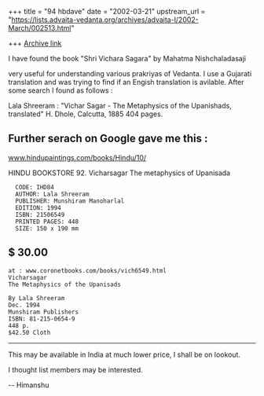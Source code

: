 +++
title = "94 hbdave"
date = "2002-03-21"
upstream_url = "https://lists.advaita-vedanta.org/archives/advaita-l/2002-March/002513.html"

+++
[Archive link](https://lists.advaita-vedanta.org/archives/advaita-l/2002-March/002513.html)

I have found the book
"Shri Vichara Sagara"
by Mahatma Nishchaladasaji

very useful for understanding various prakriyas of Vedanta.
I use a Gujarati translation and was trying to find if an
Engish translation is avilable. After some search I found as follows :

Lala Shreeram :
"Vichar Sagar - The Metaphysics of the Upanishads, translated"
H. Dhole, Calcutta, 1885 404 pages.

Further serach on Google gave me this :
 -----------------------------------
www.hindupaintings.com/books/Hindu/10/

HINDU BOOKSTORE
 92. Vicharsagar The metaphysics of Upanisada

      CODE: IHD84
      AUTHOR: Lala Shreeram
      PUBLISHER: Munshiram Manoharlal
      EDITION: 1994
      ISBN: 21506549
      PRINTED PAGES: 448
      SIZE: 150 x 190 mm
$ 30.00
---------------------------------------

    at : www.coronetbooks.com/books/vich6549.html
    Vicharsagar
    The Metaphysics of the Upanisads

    By Lala Shreeram
    Dec. 1994
    Munshiram Publishers
    ISBN: 81-215-0654-9
    448 p.
    $42.50 Cloth
------------------------------------------
This may be available in India at much lower price,
I shall be on lookout.


I thought list members may be interested.

-- Himanshu

